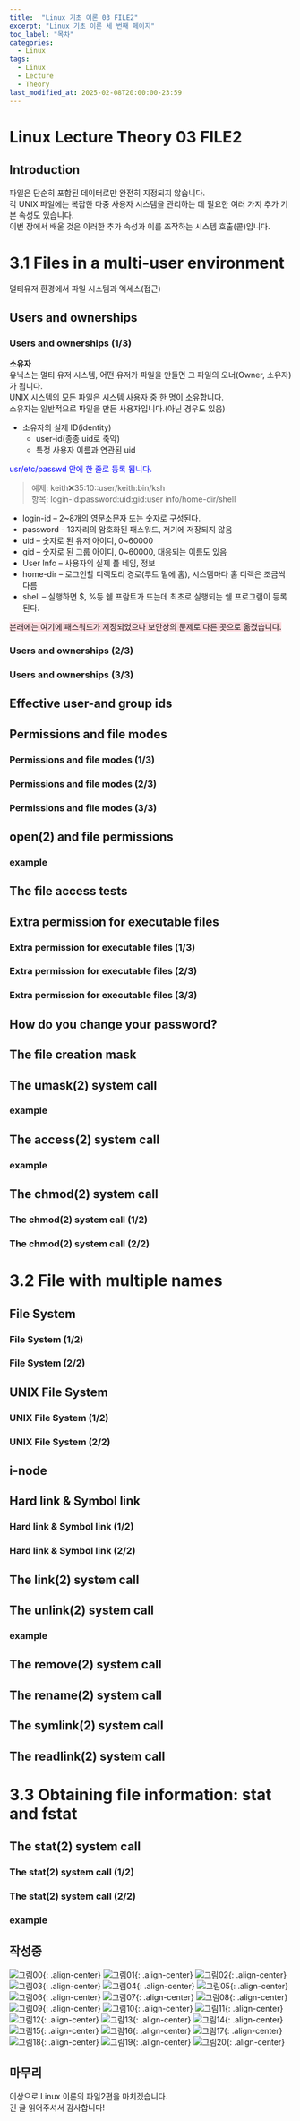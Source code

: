 ```yaml
---
title:  "Linux 기초 이론 03 FILE2"
excerpt: "Linux 기초 이론 세 번째 페이지"
toc_label: "목차"
categories:
  - Linux
tags:
  - Linux
  - Lecture
  - Theory
last_modified_at: 2025-02-08T20:00:00-23:59
---
```


# Linux Lecture Theory 03 FILE2

## Introduction
파일은 단순히 포함된 데이터로만 완전히 지정되지 않습니다.  
각 UNIX 파일에는 복잡한 다중 사용자 시스템을 관리하는 데 필요한 여러 가지 추가 기본 속성도 있습니다.  
이번 장에서 배울 것은 이러한 추가 속성과 이를 조작하는 시스템 호출(콜)입니다.

# 3.1 Files in a multi-user environment
멀티유저 환경에서 파일 시스템과 엑세스(접근)

## Users and ownerships
### Users and ownerships (1/3)
<b>소유자</b>  
유닉스는 멀티 유저 시스템, 어떤 유저가 파일을 만들면 그 파일의 오너(Owner, 소유자)가 됩니다.  
UNIX 시스템의 모든 파일은 시스템 사용자 중 한 명이 소유합니다.  
소유자는 일반적으로 파일을 만든 사용자입니다.(아닌 경우도 있음)

- 소유자의 실제 ID(identity)
    - user-id(종종 uid로 축약)
    - 특정 사용자 이름과 연관된 uid

<span style="color:#0000FF">usr/etc/passwd 안에 한 줄로 등록 됩니다.</span>  
>예제: keith:x:35:10::user/keith:bin/ksh  
>항목: login-id:password:uid:gid:user info/home-dir/shell

- login-id – 2~8개의 영문소문자 또는 숫자로 구성된다.
- password - 13자리의 암호화된 패스워드, 저기에 저장되지 않음
- uid – 숫자로 된 유저 아이디, 0~60000
- gid – 숫자로 된 그룹 아이디, 0~60000, 대응되는 이름도 있음
- User Info – 사용자의 실제 풀 네임, 정보
- home-dir – 로그인할 디렉토리 경로(루트 밑에 홈), 시스템마다 홈 디렉은 조금씩 다름
- shell – 실행하면 $, %등 쉘 프람트가 뜨는데 최초로 실행되는 쉘 프로그램이 등록된다.

<span style="background-color:#ffdce0">본래에는 여기에 패스워드가 저장되었으나 보안상의 문제로 다른 곳으로 옮겼습니다.

### Users and ownerships (2/3)

### Users and ownerships (3/3)
## Effective user-and group ids
## Permissions and file modes
### Permissions and file modes (1/3)
### Permissions and file modes (2/3)
### Permissions and file modes (3/3)
## open(2) and file permissions
### example
## The file access tests
## Extra permission for executable files
### Extra permission for executable files (1/3)
### Extra permission for executable files (2/3)
### Extra permission for executable files (3/3)
## How do you change your password?
## The file creation mask
## The umask(2) system call
### example
## The access(2) system call
### example
## The chmod(2) system call
### The chmod(2) system call (1/2)
### The chmod(2) system call (2/2)
# 3.2 File with multiple names
## File System
### File System (1/2)
### File System (2/2)
## UNIX File System
### UNIX File System (1/2)
### UNIX File System (2/2)
## i-node
## Hard link & Symbol link
### Hard link & Symbol link (1/2)
### Hard link & Symbol link (2/2)
## The link(2) system call
## The unlink(2) system call
### example
## The remove(2) system call
## The rename(2) system call
## The symlink(2) system call
## The readlink(2) system call
# 3.3 Obtaining file information: stat and fstat
## The stat(2) system call
### The stat(2) system call (1/2)
### The stat(2) system call (2/2)
### example
## 작성중
![그림00](https://ji-hun-park.github.io/assets/images/image04.png "그림00"){: .align-center}
![그림01](https://ji-hun-park.github.io/assets/images/그림46.jpg "그림01"){: .align-center}
![그림02](https://ji-hun-park.github.io/assets/images/그림47.jpg "그림02"){: .align-center}
![그림03](https://ji-hun-park.github.io/assets/images/그림48.jpg "그림03"){: .align-center}
![그림04](https://ji-hun-park.github.io/assets/images/그림49.jpg "그림04"){: .align-center}
![그림05](https://ji-hun-park.github.io/assets/images/그림50.jpg "그림05"){: .align-center}
![그림06](https://ji-hun-park.github.io/assets/images/그림51.jpg "그림06"){: .align-center}
![그림07](https://ji-hun-park.github.io/assets/images/그림52.jpg "그림07"){: .align-center}
![그림08](https://ji-hun-park.github.io/assets/images/그림53.jpg "그림08"){: .align-center}
![그림09](https://ji-hun-park.github.io/assets/images/그림54.jpg "그림09"){: .align-center}
![그림10](https://ji-hun-park.github.io/assets/images/그림55.jpg "그림10"){: .align-center}
![그림11](https://ji-hun-park.github.io/assets/images/그림56.jpg "그림11"){: .align-center}
![그림12](https://ji-hun-park.github.io/assets/images/그림57.jpg "그림12"){: .align-center}
![그림13](https://ji-hun-park.github.io/assets/images/그림58.jpg "그림13"){: .align-center}
![그림14](https://ji-hun-park.github.io/assets/images/그림59.jpg "그림14"){: .align-center}
![그림15](https://ji-hun-park.github.io/assets/images/그림60.jpg "그림15"){: .align-center}
![그림16](https://ji-hun-park.github.io/assets/images/그림61.jpg "그림16"){: .align-center}
![그림17](https://ji-hun-park.github.io/assets/images/그림62.jpg "그림17"){: .align-center}
![그림18](https://ji-hun-park.github.io/assets/images/그림63.jpg "그림18"){: .align-center}
![그림19](https://ji-hun-park.github.io/assets/images/그림64.jpg "그림19"){: .align-center}
![그림20](https://ji-hun-park.github.io/assets/images/그림65.jpg "그림20"){: .align-center}
## 마무리
이상으로 Linux 이론의 파일2편을 마치겠습니다.  
긴 글 읽어주셔서 감사합니다!
